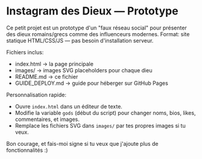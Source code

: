 Instagram des Dieux — Prototype
=================================

Ce petit projet est un prototype d'un "faux réseau social" pour présenter des dieux romains/grecs comme des influenceurs modernes.
Format: site statique HTML/CSS/JS — pas besoin d'installation serveur.

Fichiers inclus:
- index.html  -> la page principale
- images/     -> images SVG placeholders pour chaque dieu
- README.md   -> ce fichier
- GUIDE_DEPLOY.md -> guide pour héberger sur GitHub Pages

Personnalisation rapide:
- Ouvre `index.html` dans un éditeur de texte.
- Modifie la variable `gods` (début du script) pour changer noms, bios, likes, commentaires, et images.
- Remplace les fichiers SVG dans `images/` par tes propres images si tu veux.

Bon courage, et fais-moi signe si tu veux que j'ajoute plus de fonctionnalités :)
